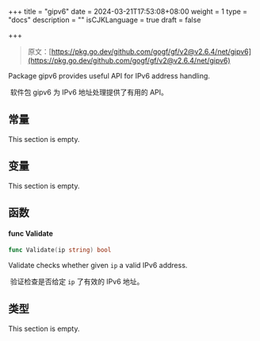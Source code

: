 +++
title = "gipv6"
date = 2024-03-21T17:53:08+08:00
weight = 1
type = "docs"
description = ""
isCJKLanguage = true
draft = false

+++

> 原文：[https://pkg.go.dev/github.com/gogf/gf/v2@v2.6.4/net/gipv6](https://pkg.go.dev/github.com/gogf/gf/v2@v2.6.4/net/gipv6)

Package gipv6 provides useful API for IPv6 address handling.

​	软件包 gipv6 为 IPv6 地址处理提供了有用的 API。

## 常量

This section is empty.

## 变量

This section is empty.

## 函数

#### func Validate

```go
func Validate(ip string) bool
```

Validate checks whether given `ip` a valid IPv6 address.

​	验证检查是否给定 `ip` 了有效的 IPv6 地址。

## 类型

This section is empty.